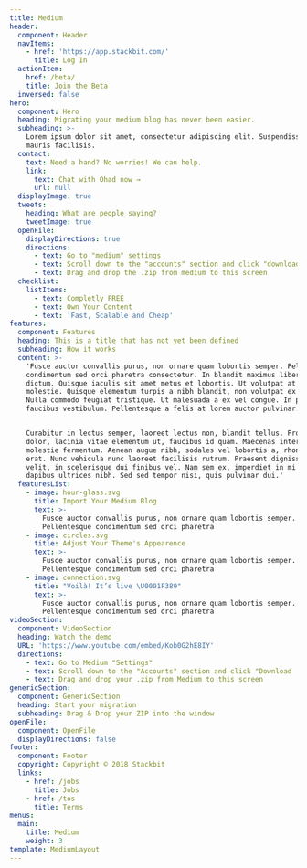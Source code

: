 ```yaml
---
title: Medium
header:
  component: Header
  navItems:
    - href: 'https://app.stackbit.com/'
      title: Log In
  actionItem:
    href: /beta/
    title: Join the Beta
  inversed: false
hero:
  component: Hero
  heading: Migrating your medium blog has never been easier.
  subheading: >-
    Lorem ipsum dolor sit amet, consectetur adipiscing elit. Suspendisse at
    mauris facilisis.
  contact:
    text: Need a hand? No worries! We can help.
    link:
      text: Chat with Ohad now →
      url: null
  displayImage: true
  tweets:
    heading: What are people saying?
    tweetImage: true
  openFile:
    displayDirections: true
    directions:
      - text: Go to "medium" settings
      - text: Scroll down to the "accounts" section and click "download.zib"
      - text: Drag and drop the .zip from medium to this screen
  checklist:
    listItems:
      - text: Completly FREE
      - text: Own Your Content
      - text: 'Fast, Scalable and Cheap'
features:
  component: Features
  heading: This is a title that has not yet been defined
  subheading: How it works
  content: >-
    'Fusce auctor convallis purus, non ornare quam lobortis semper. Pellentesque
    condimentum sed orci pharetra consectetur. In blandit maximus libero et
    dictum. Quisque iaculis sit amet metus et lobortis. Ut volutpat at purus ac
    molestie. Quisque elementum turpis a nibh blandit, non volutpat ex viverra.
    Nulla commodo feugiat tristique. Ut malesuada a ex vel congue. In pharetra
    faucibus vestibulum. Pellentesque a felis at lorem auctor pulvinar.


    Curabitur in lectus semper, laoreet lectus non, blandit tellus. Proin velit
    dolor, lacinia vitae elementum ut, faucibus id quam. Maecenas interdum
    molestie fermentum. Aenean augue nibh, sodales vel lobortis a, rhoncus vitae
    erat. Nunc vehicula nunc laoreet facilisis rutrum. Praesent dignissim est
    velit, in scelerisque dui finibus vel. Nam sem ex, imperdiet in mi nec,
    dapibus ultrices nibh. Sed sed tempor nisi, quis pulvinar dui.'
  featuresList:
    - image: hour-glass.svg
      title: Import Your Medium Blog
      text: >-
        Fusce auctor convallis purus, non ornare quam lobortis semper.
        Pellentesque condimentum sed orci pharetra
    - image: circles.svg
      title: Adjust Your Theme's Appearence
      text: >-
        Fusce auctor convallis purus, non ornare quam lobortis semper.
        Pellentesque condimentum sed orci pharetra
    - image: connection.svg
      title: "Voilà! It’s live \U0001F389"
      text: >-
        Fusce auctor convallis purus, non ornare quam lobortis semper.
        Pellentesque condimentum sed orci pharetra
videoSection:
  component: VideoSection
  heading: Watch the demo
  URL: 'https://www.youtube.com/embed/Kob0G2hE8IY'
  directions:
    - text: Go to Medium "Settings"
    - text: Scroll down to the "Accounts" section and click "Download .zip"
    - text: Drag and drop your .zip from Medium to this screen
genericSection:
  component: GenericSection
  heading: Start your migration
  subheading: Drag & Drop your ZIP into the window
openFile:
  component: OpenFile
  displayDirections: false
footer:
  component: Footer
  copyright: Copyright © 2018 Stackbit
  links:
    - href: /jobs
      title: Jobs
    - href: /tos
      title: Terms
menus:
  main:
    title: Medium
    weight: 3
template: MediumLayout
---
```

